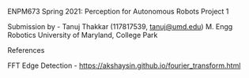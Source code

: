 ENPM673 Spring 2021: Perception for Autonomous Robots
Project 1

Submission by - 
Tanuj Thakkar (117817539, tanuj@umd.edu)
M. Engg Robotics
University of Maryland, College Park


References

FFT Edge Detection - https://akshaysin.github.io/fourier_transform.html